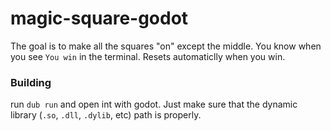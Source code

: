 # magic-square-godot
The goal is to make all the squares "on" except the middle.
You know when you see `You win` in the terminal.
Resets automaticlly when you win. 

### Building
run `dub run` and open int with godot.
Just make sure that the dynamic library (`.so`, `.dll`, `.dylib`, etc) path is properly.